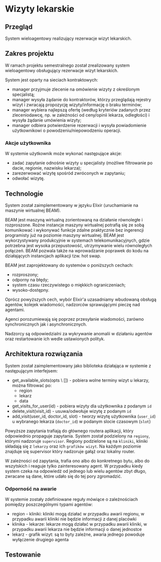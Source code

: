 # Wizyty lekarskie

## Przegląd
System wieloagentowy realizujący rezerwacje wizyt lekarskich.

## Zakres projektu

W ramach projektu semestralnego został zrealizowany system wieloagentowy
obsługujący rezerwacje wizyt lekarskich.

System jest oparty na sieciach kontraktowych:
- manager przyjmuje zlecenie na omówienie wizyty z określonym specjalistą;
- manager wysyła żądanie do kontraktorów, którzy przeglądają rejestry wizyt
	i zwracają propozycję wizyty/informację o braku terminów;
-  manager wybiera najlepszą ofertę (według kryteriów zadanych przez zleceniodawcę,
	 np. w zależności od ceny/opinii lekarza, odległości) i wysyła żądanie umówienia wizyty;
- manager odbiera potwierdzenie rezerwacji i wysyła powiadomienie użytkownikowi o powodzeniu/niepowodzeniu operacji.


### Akcje użytkownika

W systemie użytkownik może wykonać następujące akcje:
- zadać zapytanie odnośnie wizyty u specjalisty (możliwe filtrowanie po dacie, regionie, nazwisku lekarza);
- zarezerwować wizytę spośród zwróconych w zapytaniu;
- odwołać wizytę.


## Technologie

System został zaimplementowany w języku Elixir (uruchamianie na maszynie wirtualnej BEAM).

BEAM jest maszyną wirtualną zorientowaną na działanie równoległe i rozproszone.
Rożne instancje maszyny wirtualnej potrafią się ze sobą komunikować i wykonywać funkcje zdalne
praktycznie bez ingerencji programisty już na poziomie maszyny wirtualnej.
BEAM jest wykorzystywany produkcyjnie w systemach telekomunikacyjnych, gdzie potrzebna
jest wysoka przepustowość, utrzymywanie wielu równoległych połączeń. BEAM pozwala także
na wprowadzanie poprawek do kodu na działających instancjach aplikacji tzw. hot swap.

BEAM jest zaprojektowany do systemów o poniższych cechach:
- rozproszony;
- odporny na błędy;
- system czasu rzeczywistego o miękkich ograniczeniach;
- wysoko-dostępny.

Oprócz powyższych cech, wybór Elixir'a uzasadniamy wbudowaną obsługą
agentów, kolejek wiadomości, nadzorców sprawującymi pieczę nad agentami.

Agenci porozumiewają się poprzez przesyłanie wiadomości, zarówno synchronicznych jak i asynchronicznych.

Nadzorcy są odpowiedzialni za wykrywanie anomalii w działaniu agentów oraz
restartowanie ich wedle ustawionych polityk.


## Architektura rozwiązania

System został zaimplementowany jako biblioteka działająca w systemie z następującym interfejsem:
 - get_available_slots(opts \\ []) - pobiera wolne terminy wizyt u lekarzy, można filtrować po:
   - region
   - lekarz
   - data
 - get_visits_for_user(id) - pobiera wizyty dla użytkownika z podanym `id`
 - delete_visit(visit_id) - usuwa/odwołuje wizytę z podanym `id`
 - add_visit(user_id, doctor_id, slot) - tworzy wizytę użytkownika (`user_id`) u wybranego lekarza (`doctor_id`) w podanym slocie czasowym (`slot`)

Powyższe zapytania trafiają do głównego routera aplikacji, który odpowiednio propaguje zapytania.
System został podzielony na `regiony`, którymi nadzoruje `supervisor`. Regiony podzielone są na
`kliniki`, kliniki składają się z `lekarzy` oraz ich `grafików wizyt`. Na każdym poziomie znajduje się supervisor który nadzoruje gałąź oraz lokalny router.

W zależności od zapytania, trafia ono albo do konkretnego bytu, albo do wszytskich i reaguje tylko zainteresowany agent. W przypadku kiedy system czeka na odpowiedź od jednego lub wielu agentów zbyt długo, zwracane są dane, które udało się do tej pory zgromadzić.

### Odporność na awarie
W systemie zostały zdefiniowane reguły mówiące o zależnościach pomiędzy poszczególnymi typami agentów:
 - region - kliniki: kliniki mogą działać w przypadku awarii regionu, w przypadku awarii kliniki nie będzie informacji z danej placówki
 - klinika - lekarze: lekarze mogą działać w przypadku awarii kliniki, w przypadku awarii lekarza nie będzie informacji o danej jednostce
 - lekarz - grafik wizyt: są to byty zależne, awaria jednego powoduje wyłączenie drugiego agenta


## Testowanie
